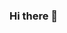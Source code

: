 ### Hi there 👋

<!--
**KseniaMV/KseniaMV** is a ✨ _special_ ✨ repository because its `README.md` (this file) appears on your GitHub profile.

Here are some ideas to get you started:

🔭 I’m currently working on 2D game (Unity)
🌱 I’m currently learning game dedign
👯 I’m looking to collaborate on creating games on Unity
🤔 I’m looking for help with coding on Unity
- 💬 Ask me about ...
- 📫 How to reach me: ...
- 😄 Pronouns: ...
- ⚡ Fun fact: ...
-->
